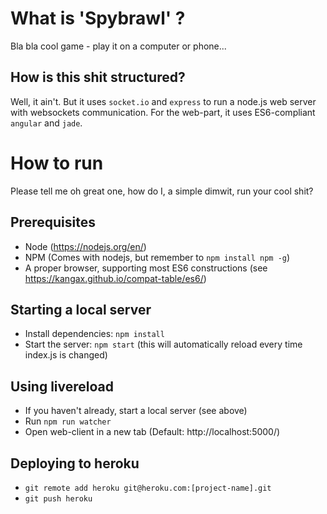 # What is 'Spybrawl' ?

Bla bla cool game - play it on a computer or phone...

## How is this shit structured?
Well, it ain't. But it uses `socket.io` and `express` to run a node.js web server with websockets communication.
For the web-part, it uses ES6-compliant `angular` and `jade`.

# How to run
Please tell me oh great one, how do I, a simple dimwit, run your cool shit?

## Prerequisites

* Node (https://nodejs.org/en/)
* NPM (Comes with nodejs, but remember to `npm install npm -g`)
* A proper browser, supporting most ES6 constructions (see https://kangax.github.io/compat-table/es6/)

## Starting a local server

* Install dependencies: `npm install`
* Start the server: `npm start` (this will automatically reload every time index.js is changed)

## Using livereload
* If you haven't already, start a local server (see above)
* Run `npm run watcher`
* Open web-client in a new tab (Default: http://localhost:5000/)

## Deploying to heroku

* `git remote add heroku git@heroku.com:[project-name].git`
* `git push heroku`
